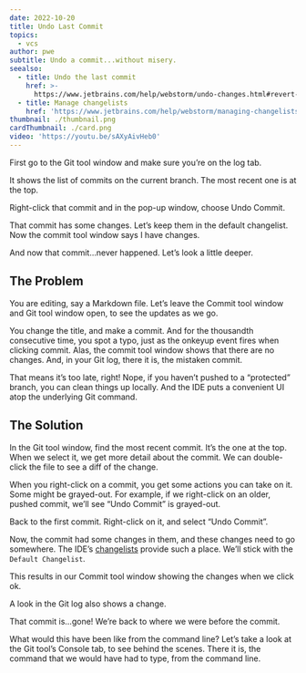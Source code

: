 ```yaml
---
date: 2022-10-20
title: Undo Last Commit
topics:
  - vcs
author: pwe
subtitle: Undo a commit...without misery.
seealso:
  - title: Undo the last commit
    href: >-
      https://www.jetbrains.com/help/webstorm/undo-changes.html#revert-last-commit
  - title: Manage changelists
    href: 'https://www.jetbrains.com/help/webstorm/managing-changelists.html'
thumbnail: ./thumbnail.png
cardThumbnail: ./card.png
video: 'https://youtu.be/sAXyAivHeb0'
---
```

First go to the Git tool window and make sure you’re on the log tab.

It shows the list of commits on the current branch.
The most recent one is at the top.

Right-click that commit and in the pop-up window, choose Undo Commit.

That commit has some changes. Let’s keep them in the default changelist.
Now the commit tool window says I have changes.

And now that commit…never happened. Let’s look a little deeper.

## The Problem
You are editing, say a Markdown file.
Let’s leave the Commit tool window and Git tool window open, to see the updates as we go.

You change the title, and make a commit.
And for the thousandth consecutive time, you spot a typo, just as the onkeyup event fires when clicking commit.
Alas, the commit tool window shows that there are no changes.
And, in your Git log, there it is, the mistaken commit.

That means it’s too late, right!
Nope, if you haven’t pushed to a “protected” branch, you can clean things up locally.
And the IDE puts a convenient UI atop the underlying Git command.

## The Solution
In the Git tool window, find the most recent commit.
It’s the one at the top.
When we select it, we get more detail about the commit.
We can double-click the file to see a diff of the change.

When you right-click on a commit, you get some actions you can take on it.
Some might be grayed-out.
For example, if we right-click on an older, pushed commit, we’ll see “Undo Commit” is grayed-out.

Back to the first commit. Right-click on it, and select “Undo Commit”.

Now, the commit had some changes in them, and these changes need to go somewhere.
The IDE’s [changelists](https://www.jetbrains.com/help/webstorm/managing-changelists.html) provide such a place.
We’ll stick with the `Default Changelist`.

This results in our Commit tool window showing the changes when we click ok.

A look in the Git log also shows a change.

That commit is…gone! We’re back to where we were before the commit.

What would this have been like from the command line?
Let’s take a look at the Git tool’s Console tab, to see behind the scenes.
There it is, the command that we would have had to type, from the command line.
